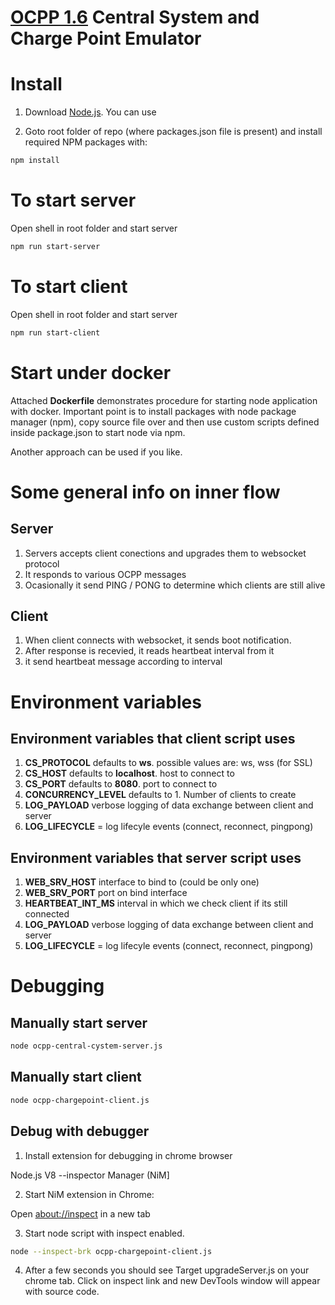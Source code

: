 # [OCPP 1.6](https://www.openchargealliance.org/protocols/ocpp-16/) Central System and Charge Point Emulator

# Install 

1. Download [Node.js](https://nodejs.org/en/download/). You can use  

2. Goto root folder of repo (where packages.json file is present) and install required NPM packages with:

```bash
npm install
```
# To start server

Open shell in root folder and start server
```bash
npm run start-server
```

# To start client

Open shell in root folder and start server
```bash
npm run start-client
```

# Start under docker 

Attached **Dockerfile** demonstrates procedure for starting node application with docker. Important point is to install packages with node package manager (npm), copy source file over and then use custom scripts defined inside package.json to start node via npm. 

Another approach can be used if you like. 

# Some general info on inner flow

## Server

1. Servers accepts client conections and upgrades them to websocket protocol
2. It responds to various OCPP messages
3. Ocasionally it send PING / PONG to determine which clients are still alive

## Client

1. When client connects with websocket, it sends boot notification. 
2. After response is recevied, it reads heartbeat interval from it
3. it send heartbeat message according to interval

# Environment variables

## Environment variables that client script uses

1. **CS_PROTOCOL** defaults to **ws**. possible values are: ws, wss (for SSL)
2. **CS_HOST** defaults to **localhost**. host to connect to
3. **CS_PORT** defaults to **8080**. port to connect to
4. **CONCURRENCY_LEVEL** defaults to 1. Number of clients to create
5. **LOG_PAYLOAD**  verbose logging of data exchange between client and server
6. **LOG_LIFECYCLE** = log lifecyle events (connect, reconnect, pingpong)

## Environment variables that server script uses

1. **WEB_SRV_HOST** interface to bind to (could be only one)
2. **WEB_SRV_PORT** port on bind interface
3. **HEARTBEAT_INT_MS** interval in which we check client if its still connected
4. **LOG_PAYLOAD**  verbose logging of data exchange between client and server
5. **LOG_LIFECYCLE** = log lifecyle events (connect, reconnect, pingpong)

# Debugging

## Manually start server

```bash
node ocpp-central-cystem-server.js
```

## Manually start client 
```bash
node ocpp-chargepoint-client.js
```
## Debug with debugger

1. Install extension for debugging in chrome browser

Node.js V8 --inspector Manager (NiM]

2. Start NiM extension in Chrome:

Open <about://inspect> in a new tab 

3. Start node script with inspect enabled. 

```bash
node --inspect-brk ocpp-chargepoint-client.js
```

4. After a few seconds you should see Target upgradeServer.js on your chrome tab. Click on inspect link and new DevTools window will appear with source code.